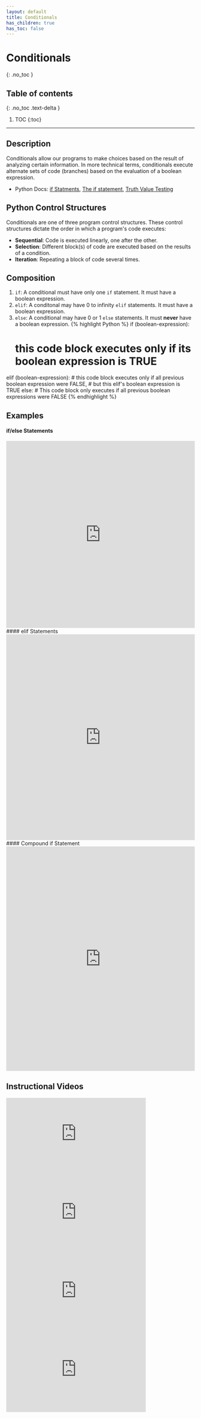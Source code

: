 ```yaml
---
layout: default
title: Conditionals
has_children: true
has_toc: false
---
```


# Conditionals
{: .no_toc }
## Table of contents
{: .no_toc .text-delta }

1. TOC
{:toc}

---

## Description
Conditionals allow our programs to make choices based on the result of analyzing certain information. In more technical terms, conditionals execute alternate sets of code (branches) based on the evaluation of a boolean expression.
- Python Docs: [if Statments](https://docs.python.org/3/tutorial/controlflow.html#if-statements), [The if statement](https://docs.python.org/3/reference/compound_stmts.html#if), [Truth Value Testing](https://docs.python.org/3/library/stdtypes.html#truth-value-testing)

## Python Control Structures
Conditionals are one of three program control structures. These control structures dictate the order in which a program's code executes:
- **Sequential**: Code is executed linearly, one after the other.
- **Selection**: Different block(s) of code are executed based on the results of a condition.
- **Iteration**: Repeating a block of code several times.

## Composition
1. `if`: A conditional must have only one `if` statement. It must have a boolean expression.
2. `elif`: A conditonal may have 0 to infinity `elif` statements. It must have a boolean expression.
3. `else`: A conditional may have 0 or 1 `else` statements. It must **never** have a boolean expression.
{% highlight Python %}
if (boolean-expression):
    # this code block executes only if its boolean expression is TRUE
elif (boolean-expression):
    # this code block executes only if all previous boolean expression were FALSE,
    # but this elif's boolean expression is TRUE
else:
    # This code block only executes if all previous boolean expressions were FALSE
{% endhighlight %}

## Examples 
#### if/else Statements
<iframe height="500px" width="100%" src="https://repl.it/@bianca_ruiz/simpleIfTaco?lite=true" scrolling="no" frameborder="no" allowtransparency="true" allowfullscreen="true" sandbox="allow-forms allow-pointer-lock allow-popups allow-same-origin allow-scripts allow-modals"></iframe><br>
#### elif Statements
<iframe height="550px" width="100%" src="https://repl.it/@bianca_ruiz/elifTaco?lite=true" scrolling="no" frameborder="no" allowtransparency="true" allowfullscreen="true" sandbox="allow-forms allow-pointer-lock allow-popups allow-same-origin allow-scripts allow-modals"></iframe><br>
#### Compound if Statement
<iframe height="600px" width="100%" src="https://repl.it/@bianca_ruiz/compoundIfTaco?lite=true" scrolling="no" frameborder="no" allowtransparency="true" allowfullscreen="true" sandbox="allow-forms allow-pointer-lock allow-popups allow-same-origin allow-scripts allow-modals"></iframe>

## Instructional Videos

<iframe width="373" height="210" src="https://www.youtube.com/embed/eSYeHlwDCNA" frameborder="0" allow="accelerometer; autoplay; clipboard-write; encrypted-media; gyroscope; picture-in-picture" allowfullscreen></iframe>
<iframe width="373" height="210" src="https://www.youtube.com/embed/5pPKYWqkoek" frameborder="0" allow="accelerometer; autoplay; clipboard-write; encrypted-media; gyroscope; picture-in-picture" allowfullscreen></iframe>
<iframe width="373" height="210" src="https://www.youtube.com/embed/oYaGJBMoXok" frameborder="0" allow="accelerometer; autoplay; clipboard-write; encrypted-media; gyroscope; picture-in-picture" allowfullscreen></iframe>
<iframe width="373" height="210" src="https://www.youtube.com/embed/IBOHc87yFYw" frameborder="0" allow="accelerometer; autoplay; clipboard-write; encrypted-media; gyroscope; picture-in-picture" allowfullscreen></iframe>
